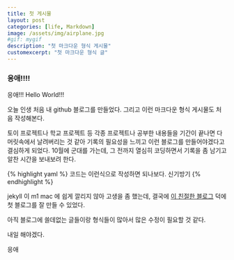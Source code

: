 ```yaml
---
title: 첫 게시물
layout: post
categories: [life, Markdown]
image: /assets/img/airplane.jpg
#gif: mygif
description: "첫 마크다운 형식 게시물"
customexcerpt: "첫 마크다운 형식 글"
---
```


### 응애!!!!

응애!!! Hello World!!!

오늘 인생 처음 내 github 블로그를 만들었다. 그리고 이런 마크다운 형식 게시물도 처음 작성해본다.

토이 프로젝트나 학교 프로젝트 등 각종 프로젝트나 공부한 내용들을 기간이 끝나면 다 머릿속에서 날려버리는 것 같아 기록의 필요성을 느끼고 이런 블로그를 만들어야겠다고 결심하게 되었다. 10월에 군대를 가는데, 그 전까지 열심히 코딩하면서 기록을 좀 남기고 알찬 시간을 보내보려 한다.

{% highlight yaml %}
코드는 이런식으로 작성하면 되나보다. 신기방기
{% endhighlight %}

jekyll 이 m1 mac 에 쉽게 깔리지 않아 고생을 좀 했는데, 결국에 [이 친절한 블로그](https://velog.io/@shg4821/%EA%B9%83%ED%97%88%EB%B8%8C-%EB%B8%94%EB%A1%9C%EA%B7%B8-%EB%A7%8C%EB%93%A4%EA%B8%B0-1) 덕에 첫 블로그를 잘 만들 수 있었다.

아직 블로그에 쓸데없는 글들이랑 형식들이 많아서 많은 수정이 필요할 것 같다.

내일 해야겠다.

응애
